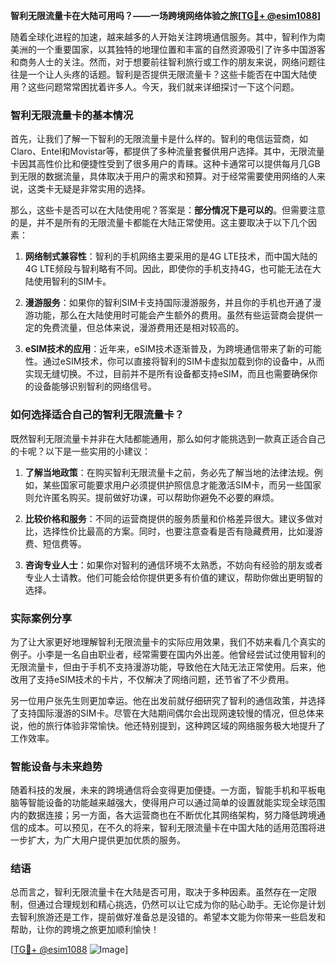 **智利无限流量卡在大陆可用吗？——一场跨境网络体验之旅[[TG💪+ @esim1088](https://t.me/s/esim1088)]**

随着全球化进程的加速，越来越多的人开始关注跨境通信服务。其中，智利作为南美洲的一个重要国家，以其独特的地理位置和丰富的自然资源吸引了许多中国游客和商务人士的关注。然而，对于想要前往智利旅行或工作的朋友来说，网络问题往往是一个让人头疼的话题。智利是否提供无限流量卡？这些卡能否在中国大陆使用？这些问题常常困扰着许多人。今天，我们就来详细探讨一下这个问题。

### 智利无限流量卡的基本情况

首先，让我们了解一下智利的无限流量卡是什么样的。智利的电信运营商，如Claro、Entel和Movistar等，都提供了多种流量套餐供用户选择。其中，无限流量卡因其高性价比和便捷性受到了很多用户的青睐。这种卡通常可以提供每月几GB到无限的数据流量，具体取决于用户的需求和预算。对于经常需要使用网络的人来说，这类卡无疑是非常实用的选择。

那么，这些卡是否可以在大陆使用呢？答案是：**部分情况下是可以的**。但需要注意的是，并不是所有的无限流量卡都能在大陆正常使用。这主要取决于以下几个因素：

1. **网络制式兼容性**：智利的手机网络主要采用的是4G LTE技术，而中国大陆的4G LTE频段与智利略有不同。因此，即使你的手机支持4G，也可能无法在大陆使用智利的SIM卡。
   
2. **漫游服务**：如果你的智利SIM卡支持国际漫游服务，并且你的手机也开通了漫游功能，那么在大陆使用时可能会产生额外的费用。虽然有些运营商会提供一定的免费流量，但总体来说，漫游费用还是相对较高的。

3. **eSIM技术的应用**：近年来，eSIM技术逐渐普及，为跨境通信带来了新的可能性。通过eSIM技术，你可以直接将智利的SIM卡虚拟加载到你的设备中，从而实现无缝切换。不过，目前并不是所有设备都支持eSIM，而且也需要确保你的设备能够识别智利的网络信号。

### 如何选择适合自己的智利无限流量卡？

既然智利无限流量卡并非在大陆都能通用，那么如何才能挑选到一款真正适合自己的卡呢？以下是一些实用的小建议：

1. **了解当地政策**：在购买智利无限流量卡之前，务必先了解当地的法律法规。例如，某些国家可能要求用户必须提供护照信息才能激活SIM卡，而另一些国家则允许匿名购买。提前做好功课，可以帮助你避免不必要的麻烦。

2. **比较价格和服务**：不同的运营商提供的服务质量和价格差异很大。建议多做对比，选择性价比最高的方案。同时，也要注意查看是否有隐藏费用，比如漫游费、短信费等。

3. **咨询专业人士**：如果你对智利的通信环境不太熟悉，不妨向有经验的朋友或者专业人士请教。他们可能会给你提供更多有价值的建议，帮助你做出更明智的选择。

### 实际案例分享

为了让大家更好地理解智利无限流量卡的实际应用效果，我们不妨来看几个真实的例子。小李是一名自由职业者，经常需要在国内外出差。他曾经尝试过使用智利的无限流量卡，但由于手机不支持漫游功能，导致他在大陆无法正常使用。后来，他改用了支持eSIM技术的卡片，不仅解决了网络问题，还节省了不少费用。

另一位用户张先生则更加幸运。他在出发前就仔细研究了智利的通信政策，并选择了支持国际漫游的SIM卡。尽管在大陆期间偶尔会出现网速较慢的情况，但总体来说，他的旅行体验非常愉快。他还特别提到，这种跨区域的网络服务极大地提升了工作效率。

### 智能设备与未来趋势

随着科技的发展，未来的跨境通信将会变得更加便捷。一方面，智能手机和平板电脑等智能设备的功能越来越强大，使得用户可以通过简单的设置就能实现全球范围内的数据连接；另一方面，各大运营商也在不断优化其网络架构，努力降低跨境通信的成本。可以预见，在不久的将来，智利无限流量卡在中国大陆的适用范围将进一步扩大，为广大用户提供更加优质的服务。

### 结语

总而言之，智利无限流量卡在大陆是否可用，取决于多种因素。虽然存在一定限制，但通过合理规划和精心挑选，仍然可以让它成为你的贴心助手。无论你是计划去智利旅游还是工作，提前做好准备总是没错的。希望本文能为你带来一些启发和帮助，让你的跨境之旅更加顺利愉快！

[[TG💪+ @esim1088](https://t.me/s/esim1088) ![Image](https://i.postimg.cc/4NQfJmqS/Snipaste-2025-05-13-00-14-12.png)]